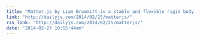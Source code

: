 ```yaml
---
title: "Matter.js by Liam Brummitt is a stable and flexible rigid body physics engine for browsers."
link: "http://dailyjs.com/2014/02/25/matterjs/"
rss_link: "http://dailyjs.com/2014/02/25/matterjs/"
date: "2014-02-27 10:15:44am"
---
```

